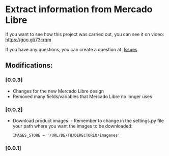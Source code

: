 # Extract information from Mercado Libre

If you want to see how this project was carried out, you can see it on video: https://goo.gl/73crqm

If you have any questions, you can create a question at: [Issues](https://github.com/luisramirez-m/mercadolibre-scrapy/issues "Issues")

## Modifications:


### [0.0.3]
- Changes for the new Mercado Libre design
- Removed many fields/variables that Mercado Libre no longer uses


### [0.0.2]
- Download product images
  - Remember to change in the settings.py file your path where you want the images to be downloaded:

    ```
    IMAGES_STORE = '/URL/DE/TU/DIRECTORIO/imagenes'
    ```

### [0.0.1]

